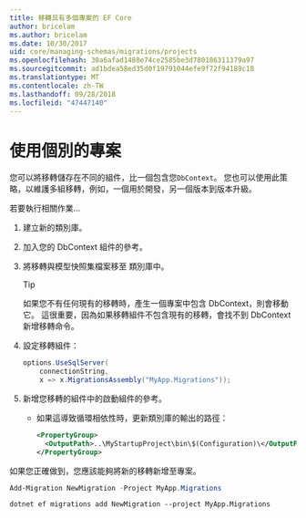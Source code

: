 ```yaml
---
title: 移轉具有多個專案的 EF Core
author: bricelam
ms.author: bricelam
ms.date: 10/30/2017
uid: core/managing-schemas/migrations/projects
ms.openlocfilehash: 30a6afad1488e74ce2585be3d780186311379a97
ms.sourcegitcommit: ad1bdea58ed35d0f19791044efe9f72f94189c18
ms.translationtype: MT
ms.contentlocale: zh-TW
ms.lasthandoff: 09/28/2018
ms.locfileid: "47447140"
---
```

<a name="using-a-separate-project"></a>使用個別的專案
========================
您可以將移轉儲存在不同的組件，比一個包含您`DbContext`。 您也可以使用此策略，以維護多組移轉，例如，一個用於開發，另一個版本到版本升級。

若要執行相關作業…

1. 建立新的類別庫。

2. 加入您的 DbContext 組件的參考。

3. 將移轉與模型快照集檔案移至 類別庫中。
   > [!TIP]
   > 如果您不有任何現有的移轉時，產生一個專案中包含 DbContext，則會移動它。 這很重要，因為如果移轉組件不包含現有的移轉，會找不到 DbContext 新增移轉命令。

4. 設定移轉組件：

   ``` csharp
   options.UseSqlServer(
       connectionString,
       x => x.MigrationsAssembly("MyApp.Migrations"));
   ```

5. 新增您移轉的組件中的啟動組件的參考。
   * 如果這導致循環相依性時，更新類別庫的輸出的路徑：

     ``` xml
     <PropertyGroup>
       <OutputPath>..\MyStartupProject\bin\$(Configuration)\</OutputPath>
     </PropertyGroup>
     ```

如果您正確做到，您應該能夠將新的移轉新增至專案。

``` powershell
Add-Migration NewMigration -Project MyApp.Migrations
```
``` Console
dotnet ef migrations add NewMigration --project MyApp.Migrations
```
